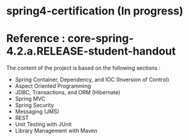 # spring4-certification (In progress)
# Reference : core-spring-4.2.a.RELEASE-student-handout
The content of the project is based on the following sections :

- Spring Container, Dependency, and IOC (Inversion of Control)
- Aspect Oriented Programming
- JDBC, Transactions, and ORM (Hibernate)
- Spring MVC
- Spring Security
- Messaging (JMS)
- REST
- Unit Testing with JUnit
- Library Management with Maven
